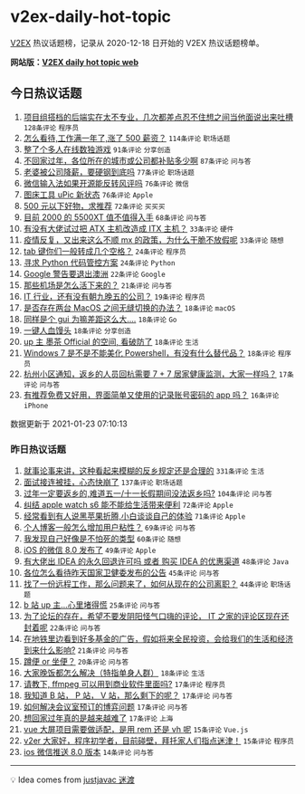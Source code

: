 # v2ex-daily-hot-topic

[V2EX](https://www.v2ex.com/) 热议话题榜，记录从 2020-12-18 日开始的 V2EX 热议话题榜单。

**网站版：[V2EX daily hot topic web](https://realleonardo.github.io/v2ex-daily-hot-topic-web/)**

## 今日热议话题

<!-- TODAY BEGIN -->

1. [项目组搭档的后端实在太不专业，几次都差点忍不住想之间当他面说出来吐槽](https://www.v2ex.com/t/747316) `128条评论` `程序员`
1. [怎么看待,工作满一年了,涨了 500 薪资？](https://www.v2ex.com/t/747298) `114条评论` `职场话题`
1. [整了个多人在线数独游戏](https://www.v2ex.com/t/747319) `91条评论` `分享创造`
1. [不回家过年，各位所在的城市或公司都补贴多少啊](https://www.v2ex.com/t/747246) `87条评论` `问与答`
1. [老婆被公司降薪，要硬钢到底吗](https://www.v2ex.com/t/747336) `77条评论` `职场话题`
1. [微信输入法如果开源能反转风评吗](https://www.v2ex.com/t/747327) `76条评论` `微信`
1. [图床工具 uPic 新状态](https://www.v2ex.com/t/747245) `76条评论` `Apple`
1. [500 元以下好物，求推荐](https://www.v2ex.com/t/747270) `72条评论` `买买买`
1. [目前 2000 的 5500XT 值不值得入手](https://www.v2ex.com/t/747379) `68条评论` `问与答`
1. [有没有大佬试过把 ATX 主机改造成 ITX 主机？](https://www.v2ex.com/t/747451) `33条评论` `硬件`
1. [疫情反复，又出来这么不顺 mx 的政策，为什么干脆不放假呢](https://www.v2ex.com/t/747254) `33条评论` `随想`
1. [tab 键你们一般转成几个空格？](https://www.v2ex.com/t/747545) `24条评论` `程序员`
1. [寻求 Python 代码管控方案](https://www.v2ex.com/t/747430) `24条评论` `Python`
1. [Google 警告要退出澳洲](https://www.v2ex.com/t/747521) `22条评论` `Google`
1. [那些机场是怎么活下来的？](https://www.v2ex.com/t/747276) `21条评论` `问与答`
1. [IT 行业，还有没有朝九晚五的公司？](https://www.v2ex.com/t/747498) `19条评论` `程序员`
1. [是否存在两台 MacOS 之间无缝切换的办法？](https://www.v2ex.com/t/747559) `18条评论` `macOS`
1. [同样是个 gui 为嘛差距这么大....](https://www.v2ex.com/t/747504) `18条评论` `Go`
1. [一键人血馒头](https://www.v2ex.com/t/747495) `18条评论` `分享创造`
1. [up 主 墨茶 Official 的空间, 看破防了](https://www.v2ex.com/t/747459) `18条评论` `生活`
1. [Windows 7 是不是不能美化 Powershell，有没有什么替代品？](https://www.v2ex.com/t/747291) `18条评论` `程序员`
1. [杭州小区通知，返乡的人员回杭需要 7 + 7 居家健康监测，大家一样吗？](https://www.v2ex.com/t/747324) `17条评论` `问与答`
1. [有推荐免费又好用，界面简单又使用的记录账号密码的 app 吗？](https://www.v2ex.com/t/747373) `16条评论` `iPhone`

数据更新于 2021-01-23 07:10:13

<!-- TODAY END -->

### 昨日热议话题

<!-- YESTERDAY BEGIN -->

1. [就事论事来讲，这种看起来模糊的反乡规定还是合理的](https://www.v2ex.com/t/746939) `331条评论` `生活`
1. [面试接连被挂，心态快崩了](https://www.v2ex.com/t/746898) `137条评论` `职场话题`
1. [过年一定要返乡的,难道五一/十一长假期间没法返乡吗?](https://www.v2ex.com/t/747059) `104条评论` `问与答`
1. [纠结 apple watch s6 能不能给生活带来便利](https://www.v2ex.com/t/746977) `72条评论` `Apple`
1. [经常看到有人说黑苹果折腾,小白谈谈自己的体验](https://www.v2ex.com/t/746913) `71条评论` `Apple`
1. [个人博客一般怎么增加用户粘性？](https://www.v2ex.com/t/746884) `69条评论` `问与答`
1. [我发现自己好像是不怕死的类型](https://www.v2ex.com/t/747083) `60条评论` `随想`
1. [iOS 的微信 8.0 发布了](https://www.v2ex.com/t/747150) `49条评论` `Apple`
1. [有大佬出 IDEA 的永久回退许可吗 或者 购买 IDEA 的优惠渠道](https://www.v2ex.com/t/747060) `48条评论` `Java`
1. [各位怎么看待昨天国家卫健委发布的公告](https://www.v2ex.com/t/746893) `45条评论` `问与答`
1. [找了一份远程工作，那么问题来了，如何从现在的公司离职？](https://www.v2ex.com/t/746909) `44条评论` `职场话题`
1. [b 站 up 主...心里堵得慌](https://www.v2ex.com/t/747217) `25条评论` `问与答`
1. [为了论坛的存在，希望不要发阴阳怪气口嗨的评论， IT 之家的评论区现在还封着呢](https://www.v2ex.com/t/747002) `22条评论` `问与答`
1. [在地铁里边看到好多基金的广告，假如将来全民投资，会给我们的生活和经济到来什么影响?](https://www.v2ex.com/t/746907) `21条评论` `问与答`
1. [蹲便 or 坐便？](https://www.v2ex.com/t/746968) `20条评论` `问与答`
1. [大家晚饭都怎么解决（特指单身人群）](https://www.v2ex.com/t/747115) `18条评论` `生活`
1. [请教下, ffmpeg 可以用到商业软件里面吗?](https://www.v2ex.com/t/747177) `17条评论` `程序员`
1. [我知道 B 站， P 站， V 站，那么剩下的呢？](https://www.v2ex.com/t/747050) `17条评论` `问与答`
1. [如何解决会议室预订的博弈问题](https://www.v2ex.com/t/747049) `17条评论` `问与答`
1. [想回家过年真的是越来越难了](https://www.v2ex.com/t/747025) `17条评论` `上海`
1. [vue 大屏项目需要做适配，是用 rem 还是 vh 呢](https://www.v2ex.com/t/747105) `15条评论` `Vue.js`
1. [v2er 大家好，程序初学者，目前碰壁，拜托家人们指点迷津！](https://www.v2ex.com/t/747073) `15条评论` `程序员`
1. [ios 微信推送 8.0 版本](https://www.v2ex.com/t/747161) `14条评论` `问与答`

<!-- YESTERDAY END -->

---

💡 Idea comes from [justjavac 迷渡](https://github.com/justjavac/)
